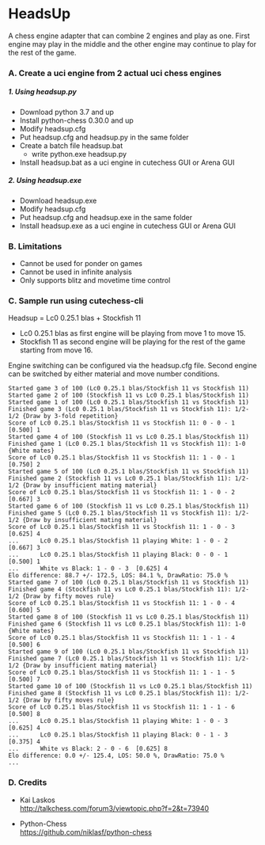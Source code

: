 # HeadsUp
A chess engine adapter that can combine 2 engines and play as one. First engine may play in the middle and the other engine may continue to play for the rest of the game.

### A. Create a uci engine from 2 actual uci chess engines

##### 1. Using headsup.py
* Download python 3.7 and up
* Install python-chess 0.30.0 and up
* Modify headsup.cfg
* Put headsup.cfg and headsup.py in the same folder
* Create a batch file headsup.bat
    * write python.exe headsup.py
* Install headsup.bat as a uci engine in cutechess GUI or Arena GUI

##### 2. Using headsup.exe
* Download headsup.exe
* Modify headsup.cfg
* Put headsup.cfg and headsup.exe in the same folder
* Install headsup.exe as a uci engine in cutechess GUI or Arena GUI

### B. Limitations
* Cannot be used for ponder on games
* Cannot be used in infinite analysis
* Only supports blitz and movetime time control

### C. Sample run using cutechess-cli
Headsup = Lc0 0.25.1 blas + Stockfish 11
* Lc0 0.25.1 blas as first engine will be playing from move 1 to move 15.
* Stockfish 11 as second engine will be playing for the rest of the game starting from move 16.

Engine switching can be configured via the headsup.cfg file. Second engine can be switched by either material and move number conditions.

```
Started game 3 of 100 (Lc0 0.25.1 blas/Stockfish 11 vs Stockfish 11)
Started game 2 of 100 (Stockfish 11 vs Lc0 0.25.1 blas/Stockfish 11)
Started game 1 of 100 (Lc0 0.25.1 blas/Stockfish 11 vs Stockfish 11)
Finished game 3 (Lc0 0.25.1 blas/Stockfish 11 vs Stockfish 11): 1/2-1/2 {Draw by 3-fold repetition}
Score of Lc0 0.25.1 blas/Stockfish 11 vs Stockfish 11: 0 - 0 - 1  [0.500] 1
Started game 4 of 100 (Stockfish 11 vs Lc0 0.25.1 blas/Stockfish 11)
Finished game 1 (Lc0 0.25.1 blas/Stockfish 11 vs Stockfish 11): 1-0 {White mates}
Score of Lc0 0.25.1 blas/Stockfish 11 vs Stockfish 11: 1 - 0 - 1  [0.750] 2
Started game 5 of 100 (Lc0 0.25.1 blas/Stockfish 11 vs Stockfish 11)
Finished game 2 (Stockfish 11 vs Lc0 0.25.1 blas/Stockfish 11): 1/2-1/2 {Draw by insufficient mating material}
Score of Lc0 0.25.1 blas/Stockfish 11 vs Stockfish 11: 1 - 0 - 2  [0.667] 3
Started game 6 of 100 (Stockfish 11 vs Lc0 0.25.1 blas/Stockfish 11)
Finished game 5 (Lc0 0.25.1 blas/Stockfish 11 vs Stockfish 11): 1/2-1/2 {Draw by insufficient mating material}
Score of Lc0 0.25.1 blas/Stockfish 11 vs Stockfish 11: 1 - 0 - 3  [0.625] 4
...      Lc0 0.25.1 blas/Stockfish 11 playing White: 1 - 0 - 2  [0.667] 3
...      Lc0 0.25.1 blas/Stockfish 11 playing Black: 0 - 0 - 1  [0.500] 1
...      White vs Black: 1 - 0 - 3  [0.625] 4
Elo difference: 88.7 +/- 172.5, LOS: 84.1 %, DrawRatio: 75.0 %
Started game 7 of 100 (Lc0 0.25.1 blas/Stockfish 11 vs Stockfish 11)
Finished game 4 (Stockfish 11 vs Lc0 0.25.1 blas/Stockfish 11): 1/2-1/2 {Draw by fifty moves rule}
Score of Lc0 0.25.1 blas/Stockfish 11 vs Stockfish 11: 1 - 0 - 4  [0.600] 5
Started game 8 of 100 (Stockfish 11 vs Lc0 0.25.1 blas/Stockfish 11)
Finished game 6 (Stockfish 11 vs Lc0 0.25.1 blas/Stockfish 11): 1-0 {White mates}
Score of Lc0 0.25.1 blas/Stockfish 11 vs Stockfish 11: 1 - 1 - 4  [0.500] 6
Started game 9 of 100 (Lc0 0.25.1 blas/Stockfish 11 vs Stockfish 11)
Finished game 7 (Lc0 0.25.1 blas/Stockfish 11 vs Stockfish 11): 1/2-1/2 {Draw by insufficient mating material}
Score of Lc0 0.25.1 blas/Stockfish 11 vs Stockfish 11: 1 - 1 - 5  [0.500] 7
Started game 10 of 100 (Stockfish 11 vs Lc0 0.25.1 blas/Stockfish 11)
Finished game 8 (Stockfish 11 vs Lc0 0.25.1 blas/Stockfish 11): 1/2-1/2 {Draw by fifty moves rule}
Score of Lc0 0.25.1 blas/Stockfish 11 vs Stockfish 11: 1 - 1 - 6  [0.500] 8
...      Lc0 0.25.1 blas/Stockfish 11 playing White: 1 - 0 - 3  [0.625] 4
...      Lc0 0.25.1 blas/Stockfish 11 playing Black: 0 - 1 - 3  [0.375] 4
...      White vs Black: 2 - 0 - 6  [0.625] 8
Elo difference: 0.0 +/- 125.4, LOS: 50.0 %, DrawRatio: 75.0 %
...
```

### D. Credits
* Kai Laskos  
http://talkchess.com/forum3/viewtopic.php?f=2&t=73940

* Python-Chess  
https://github.com/niklasf/python-chess
